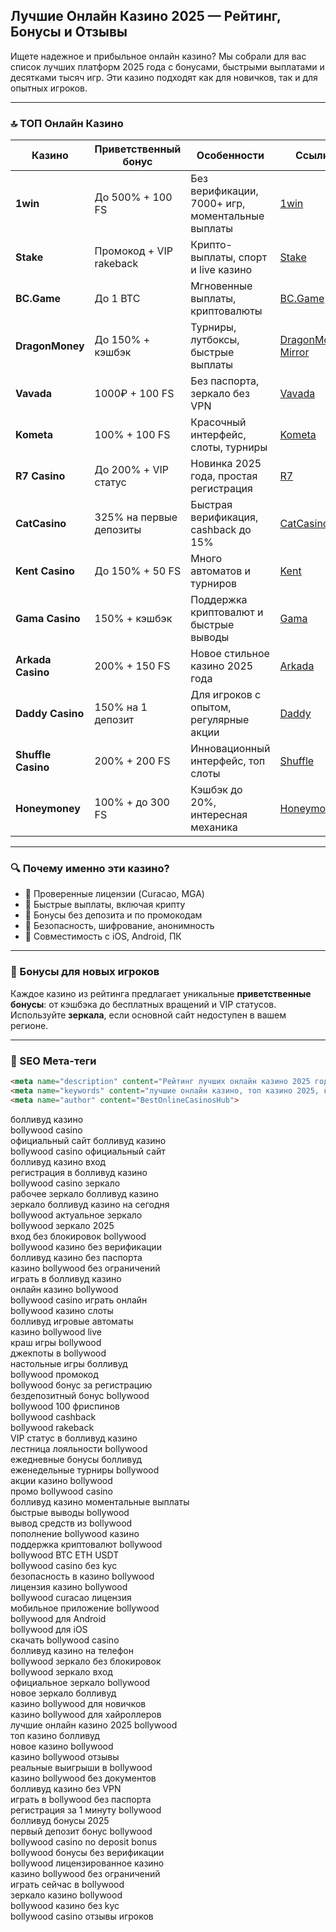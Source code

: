 ## Лучшие Онлайн Казино 2025 — Рейтинг, Бонусы и Отзывы

Ищете надежное и прибыльное онлайн казино? Мы собрали для вас список лучших платформ 2025 года с бонусами, быстрыми выплатами и десятками тысяч игр. Эти казино подходят как для новичков, так и для опытных игроков.

---

### 🔝 ТОП Онлайн Казино

| Казино             | Приветственный бонус    | Особенности                                      | Ссылка                                                                                    |
| ------------------ | ----------------------- | ------------------------------------------------ | ----------------------------------------------------------------------------------------- |
| **1win**           | До 500% + 100 FS        | Без верификации, 7000+ игр, моментальные выплаты | [1win](https://1wzyuh.com/?open=register&p=xk7f)                                          |
| **Stake**          | Промокод + VIP rakeback | Крипто-выплаты, спорт и live казино              | [Stake](https://stake.com/?c=JiMxFVsp)                                                    |
| **BC.Game**        | До 1 BTC                | Мгновенные выплаты, криптовалюты                 | [BC.Game](https://bcgame.nz/i-3a9esjz8l-n/)                                               |
| **DragonMoney**    | До 150% + кэшбэк        | Турниры, лутбоксы, быстрые выплаты               | [DragonMoney](https://drg.so/ff0b01f78), [Mirror](https://drg.so/f9003de54)               |
| **Vavada**         | 1000₽ + 100 FS          | Без паспорта, зеркало без VPN                    | [Vavada](https://gate707.com/?promo=3c934242-fecd-4cda-a44a-90abcf3b2407&target=register) |
| **Kometa**         | 100% + 100 FS           | Красочный интерфейс, слоты, турниры              | [Kometa](https://tropical-path.com/s7d8a1999)                                             |
| **R7 Casino**      | До 200% + VIP статус    | Новинка 2025 года, простая регистрация           | [R7](https://aristocratic-hall.com/s7f064747)                                             |
| **CatCasino**      | 325% на первые депозиты | Быстрая верификация, cashback до 15%             | [CatCasino](https://catchthecatthree.com/s74cd5c49)                                       |
| **Kent Casino**    | До 150% + 50 FS         | Много автоматов и турниров                       | [Kent](https://pamuatinat.xyz/s9e2edfac)                                                  |
| **Gama Casino**    | 150% + кэшбэк           | Поддержка криптовалют и быстрые выводы           | [Gama](https://preesiader.com/s712d6f5e)                                                  |
| **Arkada Casino**  | 200% + 150 FS           | Новое стильное казино 2025 года                  | [Arkada](https://grid-cyberlane.com/s9372df9a)                                            |
| **Daddy Casino**   | 150% на 1 депозит       | Для игроков с опытом, регулярные акции           | [Daddy](https://aeruborony.com/se5595b94)                                                 |
| **Shuffle Casino** | 200% + 200 FS           | Инновационный интерфейс, топ слоты               | [Shuffle](https://shuffle888.com?r=uwPm692XQN)                                            |
| **Honeymoney**     | 100% + до 300 FS        | Кэшбэк до 20%, интересная механика               | [Honeymoney](https://honeymoneybonus.com/?ref=ODkyOTZfcmVmZXJyYWw=)                       |

---

### 🔍 Почему именно эти казино?

* 🎯 Проверенные лицензии (Curacao, MGA)
* 🚀 Быстрые выплаты, включая крипту
* 🎁 Бонусы без депозита и по промокодам
* 🔐 Безопасность, шифрование, анонимность
* 📱 Совместимость с iOS, Android, ПК

---

### 🎁 Бонусы для новых игроков

Каждое казино из рейтинга предлагает уникальные **приветственные бонусы**: от кэшбэка до бесплатных вращений и VIP статусов. Используйте **зеркала**, если основной сайт недоступен в вашем регионе.

---

### 📌 SEO Мета-теги

```html
<meta name="description" content="Рейтинг лучших онлайн казино 2025 года. Список проверенных сайтов с бонусами, отзывами и быстрыми выплатами.">
<meta name="keywords" content="лучшие онлайн казино, топ казино 2025, казино с бонусами, казино зеркало, играть в казино">
<meta name="author" content="BestOnlineCasinosHub">
```

болливуд казино  
bollywood casino  
официальный сайт болливуд казино  
bollywood casino официальный сайт  
болливуд казино вход  
регистрация в болливуд казино  
bollywood casino зеркало  
рабочее зеркало болливуд казино  
зеркало болливуд казино на сегодня  
bollywood актуальное зеркало  
bollywood зеркало 2025  
вход без блокировок bollywood  
bollywood казино без верификации  
болливуд казино без паспорта  
казино bollywood без ограничений  
играть в болливуд казино  
онлайн казино bollywood  
bollywood casino играть онлайн  
bollywood казино слоты  
болливуд игровые автоматы  
казино bollywood live  
краш игры bollywood  
джекпоты в bollywood  
настольные игры болливуд  
bollywood промокод  
bollywood бонус за регистрацию  
бездепозитный бонус bollywood  
bollywood 100 фриспинов  
bollywood cashback  
bollywood rakeback  
VIP статус в болливуд казино  
лестница лояльности bollywood  
ежедневные бонусы болливуд  
еженедельные турниры bollywood  
акции казино bollywood  
промо bollywood casino  
болливуд казино моментальные выплаты  
быстрые выводы bollywood  
вывод средств из bollywood  
пополнение bollywood казино  
поддержка криптовалют bollywood  
bollywood BTC ETH USDT  
bollywood casino без kyc  
безопасность в казино bollywood  
лицензия казино bollywood  
bollywood curacao лицензия  
мобильное приложение bollywood  
bollywood для Android  
bollywood для iOS  
скачать bollywood casino  
болливуд казино на телефон  
bollywood зеркало без блокировок  
bollywood зеркало вход  
официальное зеркало bollywood  
новое зеркало болливуд  
казино bollywood для новичков  
казино bollywood для хайроллеров  
лучшие онлайн казино 2025 bollywood  
топ казино болливуд  
новое казино bollywood  
казино bollywood отзывы  
реальные выигрыши в bollywood  
казино bollywood без документов  
болливуд казино без VPN  
играть в bollywood без паспорта  
регистрация за 1 минуту bollywood  
болливуд бонусы 2025  
первый депозит бонус bollywood  
bollywood casino no deposit bonus  
bollywood бонусы без верификации  
bollywood лицензированное казино  
казино bollywood без ограничений  
играть сейчас в bollywood  
зеркало казино bollywood  
bollywood казино без kyc  
bollywood casino отзывы игроков  
